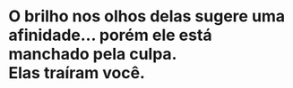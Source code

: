 # O brilho nos olhos delas sugere uma afinidade... porém ele está manchado pela culpa.<br>Elas traíram você.
